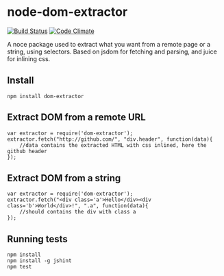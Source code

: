 node-dom-extractor
==================
[![Build Status](https://travis-ci.org/dial-once/node-dom-extractor.svg?branch=master)](https://travis-ci.org/dial-once/node-dom-extractor)
[![Code Climate](https://codeclimate.com/github/dial-once/node-dom-extractor/badges/gpa.svg)](https://codeclimate.com/github/dial-once/node-dom-extractor)

A noce package used to extract what you want from a remote page or a string, using selectors. Based on jsdom for fetching and parsing, and juice for inlining css.

## Install

    npm install dom-extractor

## Extract DOM from a remote URL

    var extractor = require('dom-extractor');
    extractor.fetch("http://github.com/", "div.header", function(data){
    	//data contains the extracted HTML with css inlined, here the github header
    });

## Extract DOM from a string

    var extractor = require('dom-extractor');
    extractor.fetch("<div class='a'>Hello</div><div class='b'>World</div>!", ".a", function(data){
    	//should contains the div with class a
    });

## Running tests

	npm install
    npm install -g jshint
    npm test
